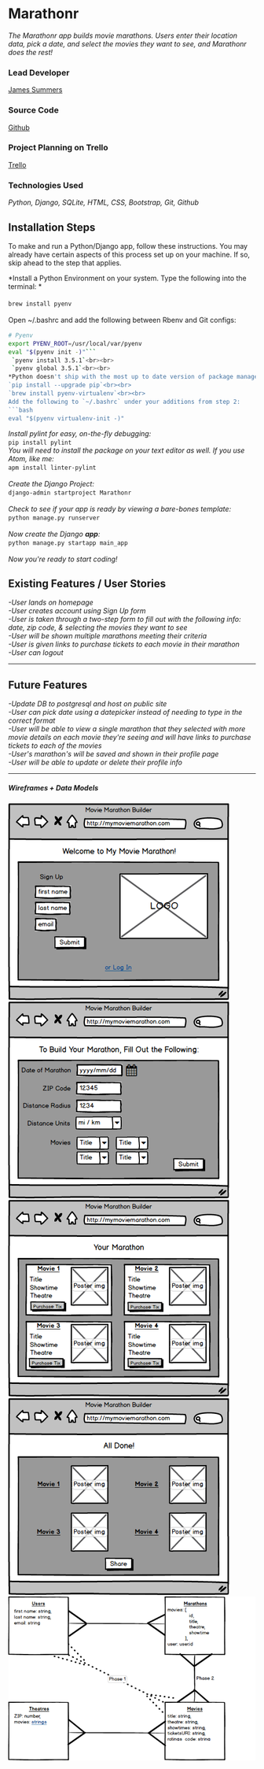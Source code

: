 # Marathonr

*The Marathonr app builds movie marathons. Users enter their location data, pick a date, and select the movies they want to see, and Marathonr does the rest!*

### Lead Developer
[James Summers](https://github.com/jamesnsummers)

### Source Code
[Github](https://github.com/jamesnsummers/Marathonr-App)

### Project Planning on Trello
[Trello](https://trello.com/b/yG0nTo0W/marathonr)

### Technologies Used

*Python, Django, SQLite, HTML, CSS, Bootstrap, Git, Github*

## Installation Steps
To make and run a Python/Django app, follow these instructions. You may already have certain aspects of this process set up on your machine. If so, skip ahead to the step that applies.<br>

*Install a Python Environment on your system. Type the following into the terminal:
*<br><br>`brew install pyenv`
<br><br>Open ~/.bashrc and add the following between Rbenv and Git configs:
```bash
# Pyenv
export PYENV_ROOT=/usr/local/var/pyenv
eval "$(pyenv init -)"```
 `pyenv install 3.5.1`<br><br>
 `pyenv global 3.5.1`<br><br>
*Python doesn't ship with the most up to date version of package manager pip, so upgrade pip:<br> <br>
`pip install --upgrade pip`<br><br>
`brew install pyenv-virtualenv`<br><br>
Add the following to `~/.bashrc` under your additions from step 2:
```bash
eval "$(pyenv virtualenv-init -)"
```
*Install pylint for easy, on-the-fly debugging:* <br>
`pip install pylint`<br>
*You will need to install the package on your text editor as well. If you use Atom, like me:*<br>
`apm install linter-pylint`<br><br>
*Create the Django Project:*<br>
`django-admin startproject Marathonr`<br><br>
*Check to see if your app is ready by viewing a bare-bones template:*<br>
`python manage.py runserver`<br><br>
*Now create the Django <b>app</b>:*<br>
`python manage.py startapp main_app`<br><br>
*Now you're ready to start coding!*


## Existing Features / User Stories

*-User lands on homepage <br>
-User creates account using Sign Up form <br>
-User is taken through a two-step form to fill out with the following info: date, zip code, & selecting the movies they want to see <br>
-User will be shown multiple marathons meeting their criteria<br>
-User is given links to purchase tickets to each movie in their marathon<br>
-User can logout*

---


## Future Features
*-Update DB to postgresql and host on public site<br>
-User can pick date using a datepicker instead of needing to type in the correct format<br>
-User will be able to view a single marathon that they selected with more movie details on each movie they're seeing and will have links to purchase tickets to each of the movies<br>
-User's marathon's will be saved and shown in their profile page<br>
-User will be able to update or delete their profile info<br>*

---


##### Wireframes + Data Models
![Landing page](Marathonr/main_app/static/images/Landing-Page.png)
![Form Page](Marathonr/main_app/static/images/Form-page.png)
![Marathons Options Page](Marathonr/main_app/static/images/Your-Marathon.png)
![Share Page](Marathonr/main_app/static/images/Share-Page.png)
![Data Models](Marathonr/main_app/static/images/Data-Models.png)
